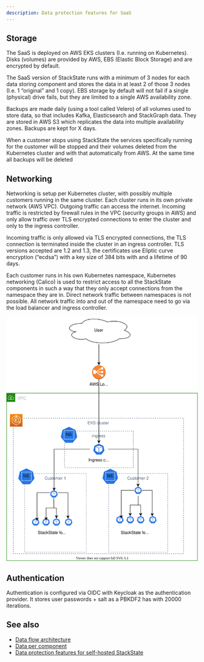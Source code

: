 ```yaml
---
description: Data protection features for SaaS
---
```


## Storage

The SaaS is deployed on AWS EKS clusters (I.e. running on Kubernetes). Disks (volumes) are provided by AWS, EBS (Elastic Block Storage) and are encrypted by default.

The SaaS version of StackState runs with a minimum of 3 nodes for each data storing component and stores the data in at least 2 of those 3 nodes (I.e. 1 “original” and 1 copy). EBS storage by default will not fail if a single (physical) drive fails, but they are limited to a single AWS availability zone.

Backups are made daily (using a tool called Velero) of all volumes used to store data, so that includes Kafka, Elasticsearch and StackGraph data. They are stored in AWS S3 which replicates the data into multiple availability zones. Backups are kept for X days.

When a customer stops using StackState the services specifically running for the customer will be stopped and their volumes deleted from the Kubernetes cluster and with that automatically from AWS. At the same time all backups will be deleted

## Networking
Networking is setup per Kubernetes cluster, with possibly multiple customers running in the same cluster. Each cluster runs in its own private network (AWS VPC). Outgoing traffic can access the internet. Incoming traffic is restricted by firewall rules in the VPC (security groups in AWS) and only allow traffic over TLS encrypted connections to enter the cluster and only to the ingress controller.

Incoming traffic is only allowed via TLS encrypted connections, the TLS connection is terminated inside the cluster in an ingress controller. TLS versions accepted are 1.2 and 1.3, the certificates use Eliptic curve encryption (“ecdsa”) with a key size of 384 bits with and a lifetime of 90 days.

Each customer runs in his own Kubernetes namespace, Kubernetes networking (Calico) is used to restrict access to all the StackState components in such a way that they only accept connections from the namespace they are in. Direct network traffic between namespaces is not possible. All network traffic into and out of the namespace need to go via the load balancer and ingress controller.

![SaaS networking](/.gitbook/assets/data-protection-saas-networking.svg) 

## Authentication
Authentication is configured via OIDC with Keycloak as the authentication provider. It stores user passwords + salt as a PBKDF2 has with 20000 iterations.

## See also

* [Data flow architecture](/use/introduction-to-stackstate/data-protection/data-flow-architecture.md)
* [Data per component](/use/introduction-to-stackstate/data-protection/data-per-component.md)
* [Data protection features for self-hosted StackState](/use/introduction-to-stackstate/data-protection/self-hosted.md)